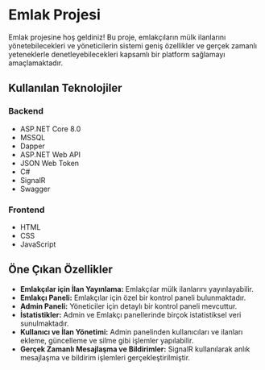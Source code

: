 # Emlak Projesi

Emlak projesine hoş geldiniz! Bu proje, emlakçıların mülk ilanlarını yönetebilecekleri ve yöneticilerin sistemi geniş özellikler ve gerçek zamanlı yeteneklerle denetleyebilecekleri kapsamlı bir platform sağlamayı amaçlamaktadır.

## Kullanılan Teknolojiler

### Backend

- ASP.NET Core 8.0
- MSSQL
- Dapper
- ASP.NET Web API
- JSON Web Token
- C#
- SignalR
- Swagger

### Frontend

- HTML
- CSS
- JavaScript

## Öne Çıkan Özellikler

- **Emlakçılar için İlan Yayınlama:** Emlakçılar mülk ilanlarını yayınlayabilir.
- **Emlakçı Paneli:** Emlakçılar için özel bir kontrol paneli bulunmaktadır.
- **Admin Paneli:** Yöneticiler için detaylı bir kontrol paneli mevcuttur.
- **İstatistikler:** Admin ve Emlakçı panellerinde birçok istatistiksel veri sunulmaktadır.
- **Kullanıcı ve İlan Yönetimi:** Admin panelinden kullanıcıları ve ilanları ekleme, güncelleme ve silme gibi işlemler yapılabilir.
- **Gerçek Zamanlı Mesajlaşma ve Bildirimler:** SignalR kullanılarak anlık mesajlaşma ve bildirim işlemleri gerçekleştirilmiştir.
